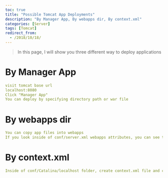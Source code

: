 ```yaml
---
toc: true
title: "Possible Tomcat App Deployments"
description: "By Manager App, By webapps dir, By context.xml"
categories: [Server]
tags: [Tomcat]
redirect_from:
  - /2018/10/18/
---
```


> In this page, I will show you three different way to deploy applications

# By Manager App

```yaml
visit tomcat base url
localhost:8080
Click "Manager App"
You can deploy by specifying directory path or war file
```

# By webapps dir

```yaml
You can copy app files into webapps
If you look inside of conf/server.xml webapps attributes, you can see that tomcat automatically deploy application within webapps dir
```

# By context.xml

```yaml
Inside of conf/Catalina/localhost folder, create context.xml file and configue your app deployment.
```

[^1]: This is a footnote.

[kramdown]: https://kramdown.gettalong.org/
[My Blog]: https://marindie.github.io